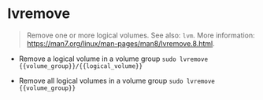 # lvremove
> Remove one or more logical volumes.
> See also: `lvm`.
> More information: <https://man7.org/linux/man-pages/man8/lvremove.8.html>.

- Remove a logical volume in a volume group
`sudo lvremove {{volume_group}}/{{logical_volume}}`

- Remove all logical volumes in a volume group
`sudo lvremove {{volume_group}}`
